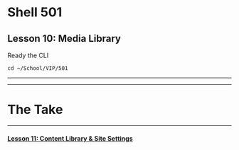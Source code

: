 # Shell 501
## Lesson 10: Media Library

Ready the CLI

`cd ~/School/VIP/501`

___


___

# The Take

___

#### [Lesson 11: Content Library & Site Settings](https://github.com/inkVerb/vip/blob/master/501-shell/Lesson-11.md)
